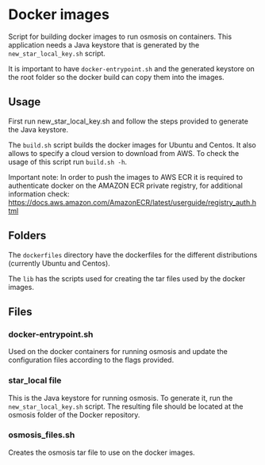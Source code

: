 # Docker images

Script for building docker images to run osmosis on containers. This application needs a Java keystore that is generated by the `new_star_local_key.sh` script. 

It is important to have `docker-entrypoint.sh` and the generated keystore on the root folder so the docker build can copy them into the images.

## Usage

First run new_star_local_key.sh and follow the steps provided to generate the Java keystore.

The `build.sh` script builds the docker images for Ubuntu and Centos. It also allows to specify a cloud version to download from AWS. To check the usage of this script run `build.sh -h`.

Important note: In order to push the images to AWS ECR it is required to authenticate docker on the AMAZON ECR private registry, for additional information check: https://docs.aws.amazon.com/AmazonECR/latest/userguide/registry_auth.html

## Folders

The `dockerfiles` directory have the dockerfiles for the different distributions (currently Ubuntu and Centos).

The `lib` has the scripts used for creating the tar files used by the docker images.

## Files
### docker-entrypoint.sh

Used on the docker containers for running osmosis and update the configuration files according to the flags provided.
### star_local file

This is the Java keystore for running osmosis. To generate it, run the `new_star_local_key.sh` script. The resulting file should be located at the osmosis folder of the Docker repository.

### osmosis_files.sh

Creates the osmosis tar file to use on the docker images.